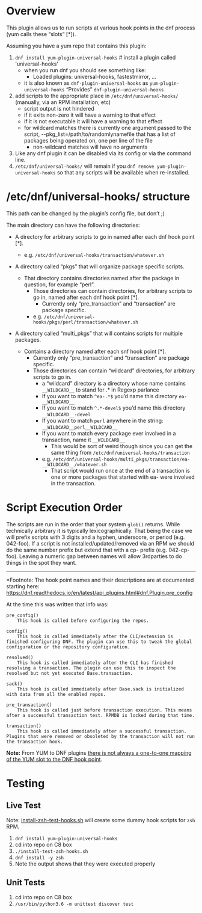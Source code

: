 # Overview

This plugin allows us to run scripts at various hook points in the dnf process (yum calls these “slots” [*]).

Assuming you have a yum repo that contains this plugin:

1.  `dnf install yum-plugin-universal-hooks` # install a plugin called 'universal-hooks'
    *   when you run dnf you should see something like:
        *   Loaded plugins: universal-hooks, fastestmirror, …
    * it is also known as `dnf-plugin-universal-hooks` as `yum-plugin-universal-hooks` “Provides” `dnf-plugin-universal-hooks`
2.  add scripts to the appropriate place in `/etc/dnf/universal-hooks/` (manually, via an RPM installation, etc)
    *   script output is not hindered
    *   if it exits non-zero it will have a warning to that effect
    *   if it is not executable it will have a warning to that effect
    *   for wildcard matches there is currently one argument passed to the script, --pkg_list=/path/to/randomlynamefile that has a list of packages being operated on, one per line of the file
        * non-wildcard matches will have no arguments
3.  Like any dnf plugin it can be disabled via its config or via the command line.
4.  `/etc/dnf/universal-hooks/` will remain if you `dnf remove yum-plugin-universal-hooks` so that any scripts will be available when re-installed.

# /etc/dnf/universal-hooks/ structure

This path can be changed by the plugin’s config file, but don’t  ;)

The main directory can have the following directories:

*   A directory for arbitrary scripts to go in named after each dnf hook point [*].
    *   e.g. `/etc/dnf/universal-hooks/transaction/whatever.sh`
*   A directory called “pkgs” that will organize package specific scripts.
    *   That directory contains directories named after the package in question, for example “perl”.
        *   Those directories can contain directories, for arbitrary scripts to go in, named after each dnf hook point [*].
            *   Currently only “pre_transaction” and “transaction” are package specific.
        *   e.g. `/etc/dnf/universal-hooks/pkgs/perl/transaction/whatever.sh`

*   A directory called “multi_pkgs” that will contains scripts for multiple packages.
    *   Contains a directory named after each snf hook point [*].
        *   Currently only “pre_transaction” and “transaction” are package specific.
        *   Those directories can contain “wildcard” directories, for arbitrary scripts to go in.
            *   a “wildcard” directory is a directory whose name contains `__WILDCARD__` to stand for .* in Regexp parlance
            *   If you want to match `^ea-.*$` you’d name this directory `ea-__WILDCARD__`
            *   If you want to match `^.*-devel$` you’d name this directory `__WILDCARD__-devel`
            *   If you want to match `perl` anywhere in the string: `__WILDCARD__perl__WILDCARD__`
            *   If you want to match every package ever involved in a transaction, name it `__WILDCARD__`
                *   This would be sort of weird though since you can get the same thing from `/etc/dnf/universal-hooks/transaction`
            *   e.g. `/etc/dnf/universal-hooks/multi_pkgs/transaction/ea-__WILDCARD__/whatever.sh`
                *   That script would run once at the end of a transaction is one or more packages that started with ea- were involved in the transaction.

# Script Execution Order

The scripts are run in the order that your system `glob()` returns. While technically arbitrary it is typically lexicographically. That being the case we will prefix scripts with 3 digits and a hyphen, underscore, or period (e.g. 042-foo). If a script is not installed/updated/removed via an RPM we should do the same number prefix but extend that with a cp- prefix (e.g. 042-cp-foo). Leaving a numeric gap between names will allow 3rdparties to do things in the spot they want.


* * *


*Footnote: The hook point names and their descriptions are at documented starting here: https://dnf.readthedocs.io/en/latest/api_plugins.html#dnf.Plugin.pre_config

At the time this was written that info was:

```
pre_config()
    This hook is called before configuring the repos.

config()
    This hook is called immediately after the CLI/extension is finished configuring DNF. The plugin can use this to tweak the global configuration or the repository configuration.

resolved()
    This hook is called immediately after the CLI has finished resolving a transaction. The plugin can use this to inspect the resolved but not yet executed Base.transaction.

sack()
    This hook is called immediately after Base.sack is initialized with data from all the enabled repos.

pre_transaction()
    This hook is called just before transaction execution. This means after a successful transaction test. RPMDB is locked during that time.

transaction()
    This hook is called immediately after a successful transaction. Plugins that were removed or obsoleted by the transaction will not run the transaction hook.
```

**Note:** From YUM to DNF plugins [there is not always a one-to-one mapping of the YUM slot to the DNF hook point](https://dnf.readthedocs.io/en/latest/api_vs_yum.html#changes-in-the-dnf-hook-api-compared-to-yum).

# Testing

## Live Test

Note: [install-zsh-test-hooks.sh](./install-test-zsh-hooks.sh) will create some dummy hook scripts for `zsh` RPM.

1. `dnf install yum-plugin-universal-hooks`
2. cd into repo on C8 box
3. `./install-test-zsh-hooks.sh`
4. `dnf install -y zsh`
5. Note the output shows that they were executed properly

## Unit Tests

1. cd into repo on C8 box
2. `/usr/bin/python3.6 -m unittest discover test`
